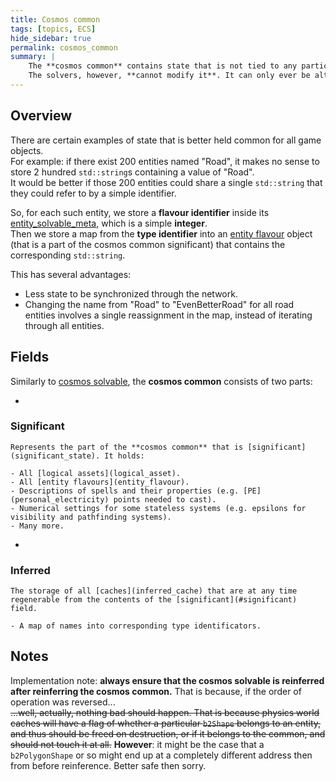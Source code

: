 ```yaml
---
title: Cosmos common
tags: [topics, ECS] 
hide_sidebar: true
permalink: cosmos_common
summary: |
    The **cosmos common** contains state that is not tied to any particular [entity](entity) or [component](component), but is still required by the [solvers](solver).  
    The solvers, however, **cannot modify it**. It can only ever be altered during the content creation stage, e.g. in [editor](editor_setup).  
---
```


## Overview

There are certain examples of state that is better held common for all game objects.  
For example: if there exist 200 entities named "Road", it makes no sense to store 2 hundred ``std::string``s containing a value of "Road".  
It would be better if those 200 entities could share a single ``std::string`` that they could refer to by a simple identifier.

So, for each such entity, we store a **flavour identifier** inside its [entity_solvable_meta](entity_solvable_meta), which is a simple **integer**.  
Then we store a map from the **type identifier** into an [entity flavour](entity_flavour) object (that is a part of the cosmos common significant) that contains the corresponding ``std::string``.  

This has several advantages:  
- Less state to be synchronized through the network.
- Changing the name from "Road" to "EvenBetterRoad" for all road entities involves a single reassignment in the map, instead of iterating through all entities.

## Fields

Similarly to [cosmos solvable](cosmos_solvable), the **cosmos common** consists of two parts:

- 
### Significant

    Represents the part of the **cosmos common** that is [significant](significant_state). It holds:
    
    - All [logical assets](logical_asset).
    - All [entity flavours](entity_flavour).
    - Descriptions of spells and their properties (e.g. [PE](personal_electricity) points needed to cast).
    - Numerical settings for some stateless systems (e.g. epsilons for visibility and pathfinding systems).
    - Many more.
    

- 
### Inferred

    The storage of all [caches](inferred_cache) that are at any time regenerable from the contents of the [significant](#significant) field.
    
    - A map of names into corresponding type identificators.

## Notes

Implementation note: **always ensure that the cosmos solvable is reinferred after reinferring the cosmos common.** That is because, if the order of operation was reversed...  
~~...well, actually, nothing bad should happen. That is because physics world caches will have a flag of whether a particular ``b2Shape`` belongs to an entity, and thus should be freed on destruction, or if it belongs to the common, and should not touch it at all.~~
**However**: it might be the case that a ``b2PolygonShape`` or so might end up at a completely different address then from before reinference. Better safe then sorry.
